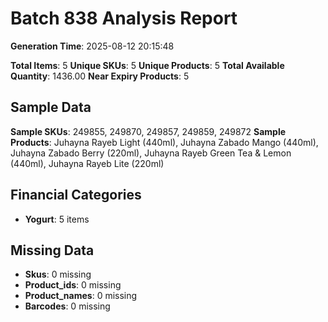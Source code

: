 # Batch 838 Analysis Report

**Generation Time**: 2025-08-12 20:15:48

**Total Items**: 5
**Unique SKUs**: 5
**Unique Products**: 5
**Total Available Quantity**: 1436.00
**Near Expiry Products**: 5

## Sample Data
**Sample SKUs**: 249855, 249870, 249857, 249859, 249872
**Sample Products**: Juhayna Rayeb Light (440ml), Juhayna Zabado Mango (440ml), Juhayna Zabado Berry (220ml), Juhayna Rayeb Green Tea & Lemon (440ml), Juhayna Rayeb Lite (220ml)

## Financial Categories
- **Yogurt**: 5 items

## Missing Data
- **Skus**: 0 missing
- **Product_ids**: 0 missing
- **Product_names**: 0 missing
- **Barcodes**: 0 missing
